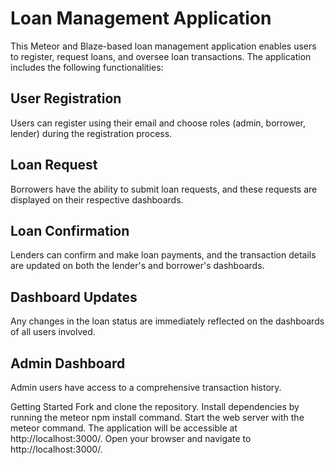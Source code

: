 # Loan Management Application
This Meteor and Blaze-based loan management application enables users to register, request loans, and oversee loan transactions. The application includes the following functionalities:

## User Registration
Users can register using their email and choose roles (admin, borrower, lender) during the registration process.

## Loan Request
Borrowers have the ability to submit loan requests, and these requests are displayed on their respective dashboards.

## Loan Confirmation
Lenders can confirm and make loan payments, and the transaction details are updated on both the lender's and borrower's dashboards.

## Dashboard Updates
Any changes in the loan status are immediately reflected on the dashboards of all users involved.

## Admin Dashboard 
Admin users have access to a comprehensive transaction history.

Getting Started
Fork and clone the repository.
Install dependencies by running the meteor npm install command.
Start the web server with the meteor command. The application will be accessible at http://localhost:3000/.
Open your browser and navigate to http://localhost:3000/.
